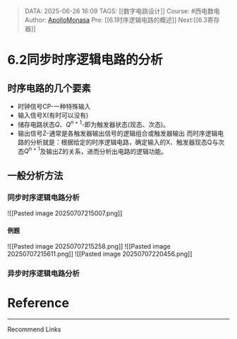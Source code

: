 > DATA: 2025-06-26 16:09
> TAGS: [[数字电路设计]]
> Course: #西电数电 
> Author: [ApolloMonasa](https://github.com/ApolloMonasa)
> Pre: [[6.1时序逻辑电路的概述]]
> Next:[[6.3寄存器]]


# 6.2同步时序逻辑电路的分析
## 时序电路的几个要素
- 时钟信号CP-一种特殊输入
- 输入信号X(有时可以没有)
- 储存电路状态$Q、Q^{n+1}$-即为触发器状态(现态、次态)。
- 输出信号Z-通常是各触发器输出信号的逻辑组合或触发器输出
而时序逻辑电路的分析就是：根据给定的时序逻辑电路，确定输入的X、触发器现态Q与次态$Q^{n+1}$及输出Z的关系，进而分析出电路的逻辑功能。

## 一般分析方法
### 同步时序逻辑电路分析
![[Pasted image 20250707215007.png]]
#### 例题
![[Pasted image 20250707215258.png]]
![[Pasted image 20250707215611.png]]
![[Pasted image 20250707220456.png]]

### 异步时序逻辑电路分析

# Reference


---
Recommend Links
